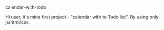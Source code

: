 calendar-with-todo

Hi user, it's mine first project - "calendar with to Todo list". By using only js/html/css.

